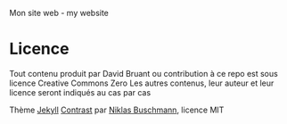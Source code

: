 Mon site web - my website

# Licence

Tout contenu produit par David Bruant ou contribution à ce repo est sous licence Creative Commons Zero
Les autres contenus, leur auteur et leur licence seront indiqués au cas par cas

Thème [Jekyll](https://jekyllrb.com/) [Contrast](http://niklasbuschmann.github.io/contrast) par [Niklas Buschmann](http://github.com/niklasbuschmann), licence MIT